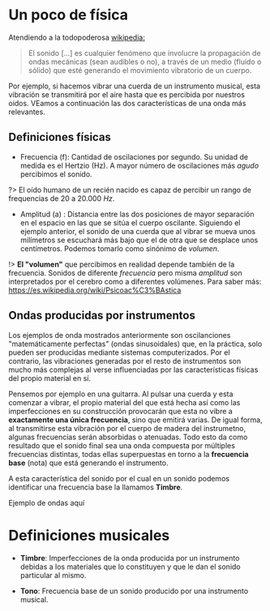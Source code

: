 # Un poco de física

Atendiendo a la todopoderosa [wikipedia:](https://es.wikipedia.org/wiki/Sonido)

> El sonido [...] es cualquier fenómeno que involucre la propagación de ondas mecánicas (sean audibles o no), a través de un medio (fluido o sólido) que esté generando el movimiento vibratorio de un cuerpo.

Por ejemplo, si hacemos vibrar una cuerda de un instrumento musical, esta vibración se transmitirá por el aire hasta que es percibida por nuestros oidos. VEamos a continuación las dos características de una onda más relevantes.

## Definiciones físicas

- Frecuencia (f): Cantidad de oscilaciones por segundo. Su unidad de medida es el Hertzio (Hz). A mayor número de oscilaciones más _agudo_ percibimos el sonido.

?> El oído humano de un recién nacido es capaz de percibir un rango de frequencias de 20 a 20.000 _Hz_.

- Amplitud (a) : Distancia entre las dos posiciones de mayor separación en el espacio en las que se sitúa el cuerpo oscilante. Siguiendo el ejemplo anterior, el sonido de una cuerda que al vibrar se mueva unos milímetros se escuchará más bajo que el de otra que se desplace unos centímetros. Podemos tomarlo como sinónimo de _volumen_.

!> **El "volumen"** que percibimos en realidad depende también de la frecuencia. Sonidos de diferente _frecuencia_ pero misma _amplitud_ son interpretados por el cerebro como a diferentes volúmenes. Para saber más: https://es.wikipedia.org/wiki/Psicoac%C3%BAstica

## Ondas producidas por instrumentos

Los ejemplos de onda mostrados anteriormente son oscilanciones "matemáticamente perfectas" (ondas sinusoidales) que, en la práctica, solo pueden ser producidas mediante sistemas computerizados. Por el contrario, las vibraciones generadas por el resto de instrumentos son mucho más complejas al verse influenciadas por las características físicas del propio material en sí.

Pensemos por ejemplo en una guitarra. Al pulsar una cuerda y esta comenzar a vibrar, el propio material del que está hecha así como las imperfecciones en su construcción provocarán que esta no vibre a **exactamente una única frecuencia**, sino que emitirá varias. De igual forma, al transmitirse esta vibración por el cuerpo de madera del instrumetno, algunas frecuencias serán absorbidas o atenuadas. Todo esto da como resultado que el sonido final sea una onda compuesta por múltiples frecuencias distintas, todas ellas superpuestas en torno a la **frecuencia base** (nota) que está generando el instrumento.

A esta característica del sonido por el cual en un sonido podemos identificar una frecuencia base la llamamos **Timbre**.

Ejemplo de ondas aquí

# Definiciones musicales

- **Timbre**: Imperfecciones de la onda producida por un instrumento debidas a los materiales que lo constituyen y que le dan el sonido particular al mismo.

- **Tono**: Frecuencia base de un sonido producido por una instrumento musical.